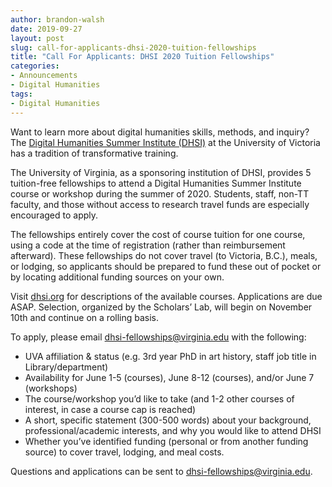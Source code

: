 ```yaml
---
author: brandon-walsh
date: 2019-09-27
layout: post
slug: call-for-applicants-dhsi-2020-tuition-fellowships
title: "Call For Applicants: DHSI 2020 Tuition Fellowships"
categories:
- Announcements
- Digital Humanities
tags:
- Digital Humanities
---
```


Want to learn more about digital humanities skills, methods, and inquiry? The <a href="http://dhsi.org/index.php">Digital Humanities Summer Institute (DHSI)</a> at the University of Victoria has a tradition of transformative training.

The University of Virginia, as a sponsoring institution of DHSI, provides 5 tuition-free fellowships to attend a Digital Humanities Summer Institute course or workshop during the summer of 2020. Students, staff, non-TT faculty, and those without access to research travel funds are especially encouraged to apply.

The fellowships entirely cover the cost of course tuition for one course, using a code at the time of registration (rather than reimbursement afterward). These fellowships do not cover travel (to Victoria, B.C.), meals, or lodging, so applicants should be prepared to fund these out of pocket or by locating additional funding sources on your own.

Visit <a href="http://dhsi.org/index.php">dhsi.org</a> for descriptions of the available courses. Applications are due ASAP. Selection, organized by the Scholars’ Lab, will begin on November 10th and continue on a rolling basis.

To apply, please email dhsi-fellowships@virginia.edu with the following:  
- UVA affiliation & status (e.g. 3rd year PhD in art history, staff job title in Library/department)  
- Availability for June 1-5 (courses), June 8-12 (courses), and/or June 7 (workshops)  
- The course/workshop you’d like to take (and 1-2 other courses of interest, in case a course cap is reached)  
- A short, specific statement (300-500 words) about your background, professional/academic interests, and why you would like to attend DHSI  
- Whether you’ve identified funding (personal or from another funding source) to cover travel, lodging, and meal costs.  

Questions and applications can be sent to <a href="mailto:dhsi-fellowships@virginia.edu">dhsi-fellowships@virginia.edu</a>.
